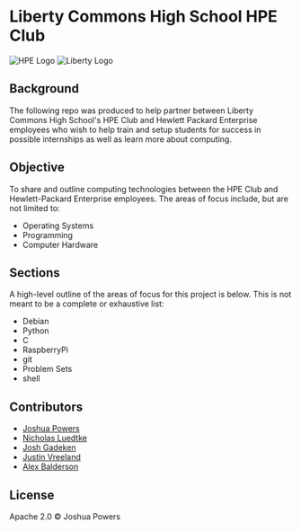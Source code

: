 # Liberty Commons High School HPE Club

![HPE Logo](https://raw.githubusercontent.com/liberty-linux-programming-club/master/img/logo_hpe.png "HPE logo")
![Liberty Logo](https://raw.githubusercontent.com/liberty-linux-programming-club/master/img/logo_liberty.png "Liberty Commons High School logo")

## Background
The following repo was produced to help partner between Liberty Commons High School's HPE Club and Hewlett Packard Enterprise employees who wish to help train and setup students for success in possible internships as well as learn more about computing.

## Objective
To share and outline computing technologies between the HPE Club and Hewlett-Packard Enterprise employees. The areas of focus include, but are not limited to:

* Operating Systems
* Programming
* Computer Hardware

## Sections
A high-level outline of the areas of focus for this project is below. This is not meant to be a complete or exhaustive list:

* Debian
* Python
* C
* RaspberryPi
* git
* Problem Sets
* shell

## Contributors
* [Joshua Powers](https://github.com/powersj/)
* [Nicholas Luedtke](https://github.com/nluedtke)
* [Josh Gadeken](https://github.com/process1183)
* [Justin Vreeland](https://github.com/justinvreeland)
* [Alex Balderson](https://github.com/ptmmrblack)

## License
Apache 2.0 &copy; Joshua Powers
